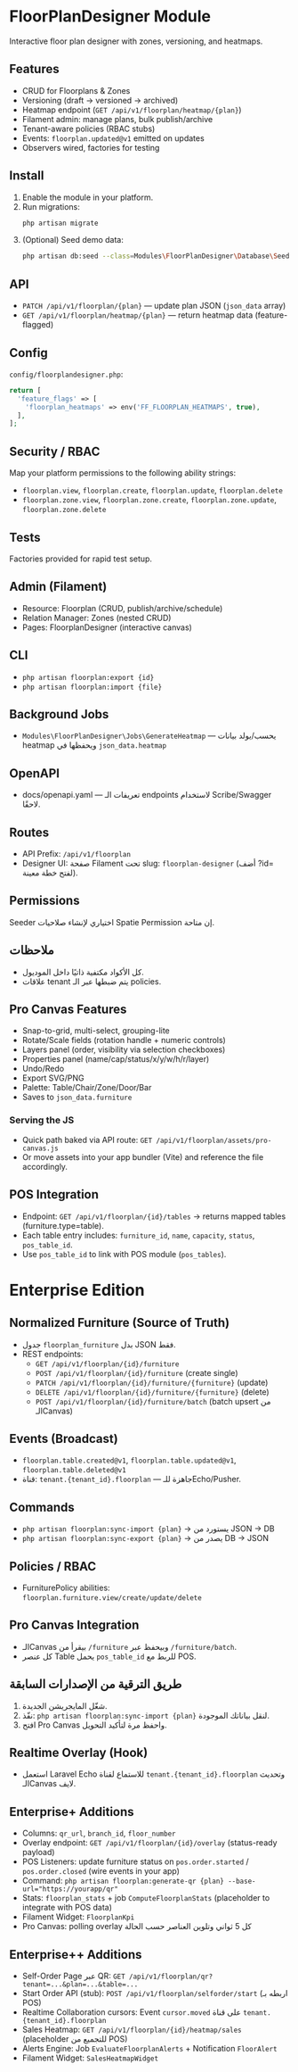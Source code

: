 # FloorPlanDesigner Module

Interactive floor plan designer with zones, versioning, and heatmaps.

## Features
- CRUD for Floorplans & Zones
- Versioning (draft → versioned → archived)
- Heatmap endpoint (`GET /api/v1/floorplan/heatmap/{plan}`)
- Filament admin: manage plans, bulk publish/archive
- Tenant-aware policies (RBAC stubs)
- Events: `floorplan.updated@v1` emitted on updates
- Observers wired, factories for testing

## Install
1. Enable the module in your platform.
2. Run migrations:
   ```bash
   php artisan migrate
   ```
3. (Optional) Seed demo data:
   ```bash
   php artisan db:seed --class=Modules\FloorPlanDesigner\Database\Seeders\FloorPlanDesignerSeeder
   ```

## API
- `PATCH /api/v1/floorplan/{plan}` — update plan JSON (`json_data` array)
- `GET /api/v1/floorplan/heatmap/{plan}` — return heatmap data (feature-flagged)

## Config
`config/floorplandesigner.php`:
```php
return [
  'feature_flags' => [
    'floorplan_heatmaps' => env('FF_FLOORPLAN_HEATMAPS', true),
  ],
];
```

## Security / RBAC
Map your platform permissions to the following ability strings:
- `floorplan.view`, `floorplan.create`, `floorplan.update`, `floorplan.delete`
- `floorplan.zone.view`, `floorplan.zone.create`, `floorplan.zone.update`, `floorplan.zone.delete`

## Tests
Factories provided for rapid test setup.


## Admin (Filament)
- Resource: Floorplan (CRUD, publish/archive/schedule)
- Relation Manager: Zones (nested CRUD)
- Pages: FloorplanDesigner (interactive canvas)

## CLI
- `php artisan floorplan:export {id}`
- `php artisan floorplan:import {file}`

## Background Jobs
- `Modules\FloorPlanDesigner\Jobs\GenerateHeatmap` — يحسب/يولد بيانات heatmap ويحفظها في `json_data.heatmap`

## OpenAPI
- docs/openapi.yaml — تعريفات الـ endpoints لاستخدام Scribe/Swagger لاحقًا.

## Routes
- API Prefix: `/api/v1/floorplan`
- Designer UI: صفحة Filament تحت slug: `floorplan-designer` (أضف ?id=<plan-id> لفتح خطة معينة).

## Permissions
Seeder اختياري لإنشاء صلاحيات Spatie Permission إن متاحة.

## ملاحظات
- كل الأكواد مكتفية ذاتيًا داخل الموديول.
- علاقات tenant يتم ضبطها عبر الـ policies.


## Pro Canvas Features
- Snap-to-grid, multi-select, grouping-lite
- Rotate/Scale fields (rotation handle + numeric controls)
- Layers panel (order, visibility via selection checkboxes)
- Properties panel (name/cap/status/x/y/w/h/r/layer)
- Undo/Redo
- Export SVG/PNG
- Palette: Table/Chair/Zone/Door/Bar
- Saves to `json_data.furniture`

### Serving the JS
- Quick path baked via API route: `GET /api/v1/floorplan/assets/pro-canvas.js`
- Or move assets into your app bundler (Vite) and reference the file accordingly.


## POS Integration
- Endpoint: `GET /api/v1/floorplan/{id}/tables` → returns mapped tables (furniture.type=table).
- Each table entry includes: `furniture_id`, `name`, `capacity`, `status`, `pos_table_id`.
- Use `pos_table_id` to link with POS module (`pos_tables`).


# Enterprise Edition

## Normalized Furniture (Source of Truth)
- جدول `floorplan_furniture` بدل JSON فقط.
- REST endpoints: 
  - `GET /api/v1/floorplan/{id}/furniture`
  - `POST /api/v1/floorplan/{id}/furniture` (create single)
  - `PATCH /api/v1/floorplan/{id}/furniture/{furniture}` (update)
  - `DELETE /api/v1/floorplan/{id}/furniture/{furniture}` (delete)
  - `POST /api/v1/floorplan/{id}/furniture/batch` (batch upsert من الـCanvas)

## Events (Broadcast)
- `floorplan.table.created@v1`, `floorplan.table.updated@v1`, `floorplan.table.deleted@v1`
- قناة: `tenant.{tenant_id}.floorplan` — جاهزة للـEcho/Pusher.

## Commands
- `php artisan floorplan:sync-import {plan}` → يستورد من JSON → DB
- `php artisan floorplan:sync-export {plan}` → يصدر من DB → JSON

## Policies / RBAC
- FurniturePolicy abilities: `floorplan.furniture.view/create/update/delete`

## Pro Canvas Integration
- الـCanvas بيقرأ من `/furniture` وبيحفظ عبر `/furniture/batch`.
- كل عنصر Table يحمل `pos_table_id` للربط مع POS.

## طريق الترقية من الإصدارات السابقة
1) شغّل المايجريشن الجديدة.
2) نفّذ: `php artisan floorplan:sync-import {plan}` لنقل بياناتك الموجودة.
3) افتح Pro Canvas واحفظ مرة لتأكيد التحويل.

## Realtime Overlay (Hook)
- استعمل Laravel Echo للاستماع لقناة `tenant.{tenant_id}.floorplan` وتحديث الـCanvas لايف.


## Enterprise+ Additions
- Columns: `qr_url`, `branch_id`, `floor_number`
- Overlay endpoint: `GET /api/v1/floorplan/{id}/overlay` (status-ready payload)
- POS Listeners: update furniture status on `pos.order.started` / `pos.order.closed` (wire events in your app)
- Command: `php artisan floorplan:generate-qr {plan} --base-url="https://yourapp/qr"`
- Stats: `floorplan_stats` + job `ComputeFloorplanStats` (placeholder to integrate with POS data)
- Filament Widget: `FloorplanKpi`
- Pro Canvas: polling overlay كل 5 ثواني وتلوين العناصر حسب الحالة


## Enterprise++ Additions
- Self-Order Page عبر QR: `GET /api/v1/floorplan/qr?tenant=...&plan=...&table=...`
- Start Order API (stub): `POST /api/v1/floorplan/selforder/start` (اربطه بـ POS)
- Realtime Collaboration cursors: Event `cursor.moved` على قناة `tenant.{tenant_id}.floorplan`
- Sales Heatmap: `GET /api/v1/floorplan/{id}/heatmap/sales` (placeholder للتجميع من POS)
- Alerts Engine: Job `EvaluateFloorplanAlerts` + Notification `FloorAlert`
- Filament Widget: `SalesHeatmapWidget`
